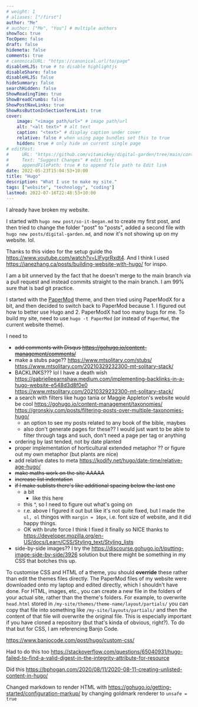 ```yaml
---
# weight: 1
# aliases: ["/first"]
author: "Me"
# author: ["Me", "You"] # multiple authors
showToc: true
TocOpen: false
draft: false
hidemeta: false
comments: true
# canonicalURL: "https://canonical.url/to/page"
disableHLJS: true # to disable highlightjs
disableShare: false
disableHLJS: false
hideSummary: false
searchHidden: false
ShowReadingTime: true
ShowBreadCrumbs: false
ShowPostNavLinks: true
ShowRssButtonInSectionTermList: true
cover:
    image: "<image path/url>" # image path/url
    alt: "<alt text>" # alt text
    caption: "<text>" # display caption under cover
    relative: false # when using page bundles set this to true
    hidden: true # only hide on current single page
# editPost:
#     URL: "https://github.com/vitamickey/digital-garden/tree/main/content"
#     Text: "Suggest Changes" # edit text
#     appendFilePath: true # to append file path to Edit link
date: 2022-05-23T15:04:53+10:00
title: "Hugo"
description: "What I use to make my site."
tags: ["website", "technology", "coding"]
lastmod: 2022-07-16T22:48:53+10:00
---
```


I already have broken my website. 

I started with `hugo new post/so-it-began.md` to create my first post, and then tried to change the folder "post" to "posts", added a second file with `hugo new posts/digital-garden.md`, and now it's not showing up on my website. lol.

Thanks to this video for the setup guide tho https://www.youtube.com/watch?v=LIFvgrRxdt4. And I think I used https://janezhang.ca/posts/building-website-with-hugo/ for inspo.

I am a bit unnerved by the fact that he doesn't merge to the main branch via a pull request and instead commits straight to the main branch. I am 99% sure that is bad git practice. 

I started with the [PaperMod](https://github.com/adityatelange/hugo-PaperMod) theme, and then tried using PaperModX for a bit, and then decided to switch back to PaperMod because 1. I figured out how to better use Hugo and 2. PaperModX had too many bugs for me. 
To build my site, need to use `hugo -t PaperMod` (or instead of `PaperMod`, the current website theme).

I need to
- ~~add comments with Disqus https://gohugo.io/content-management/comments/~~
- make a stubs page?? https://www.mtsolitary.com/stubs/ https://www.mtsolitary.com/20210329232300-mt-solitary-stack/
- BACKLINKS??? lol I have a death wish https://gabrielleearnshaw.medium.com/implementing-backlinks-in-a-hugo-website-e548d3d8f0e0 https://www.mtsolitary.com/20210329232300-mt-solitary-stack/ 
- a search with filters like hugo tania or Maggie Appleton's website would be cool https://gohugo.io/content-management/taxonomies/ https://gronskiy.com/posts/filtering-posts-over-multiple-taxonomies-hugo/
    - an option to see my posts related to any book of the bible, maybes
    - also don't generate pages for these?? I would just want to be able to filter through tags and such, don't need a page per tag or anything
- ordering by last tended, not by date planted
- proper implementation of horticultural extended metaphor ?? or figure out my own metaphor (but plants are nice)
- add relative dates to meta https://kodify.net/hugo/date-time/relative-age-hugo/
- ~~make maths work on the site AAAAA~~
- ~~increase list indentation~~ 
- ~~if I make sublists there's like additional spacing below the last one~~
    - a bit
        - like this here
    - this ^, so I need to figure out what's going on
    - r.e. above I figured it out but like it's not quite fixed, but I made the `ul, ol` thingos with `margin = 16px`, i.e. font size of website, and it did happy things.
    - OK with brute force I think I fixed it finally so  NICE thanks to https://developer.mozilla.org/en-US/docs/Learn/CSS/Styling_text/Styling_lists
- side-by-side images?? I try the https://discourse.gohugo.io/t/putting-image-side-by-side/3926 solution but there might be something in my CSS that botches this up.

<!-- 1. let's
    1. fix
        1. this
        2. issue
    2. today
    3. like now
2. because
3. it is
4. annoyings

what is happening

- let's
    - fix
        - this
    - issue
    - today
- because
- it is
- annoying -->

To customise CSS and HTML of a theme, you should **override** these rather than edit the themes files directly. The PaperMod files of my website were downloaded onto my laptop and edited directly, which I shouldn't have done. For HTML, images, etc., you can create a new file in the folders of your actual site, rather than the theme's folders. For example, to overwrite `head.html` stored in `/my-site/themes/theme-name/layout/partials/` you can copy that file into something like `/my-site/layouts/partials/` and then the content of that file will overwrite the original file. This is especially important if you have cloned a repository (but that's kinda of obvious, right?). To do that but for CSS, I am referencing Banjo Code. 

https://www.banjocode.com/post/hugo/custom-css/

Had to do this too
https://stackoverflow.com/questions/65040931/hugo-failed-to-find-a-valid-digest-in-the-integrity-attribute-for-resource

Did this
https://bphogan.com/2020/08/11/2020-08-11-creating-unlisted-content-in-hugo/

Changed markdown to render HTML with https://gohugo.io/getting-started/configuration-markup/ by changing goldmark renderer to `unsafe = true`
